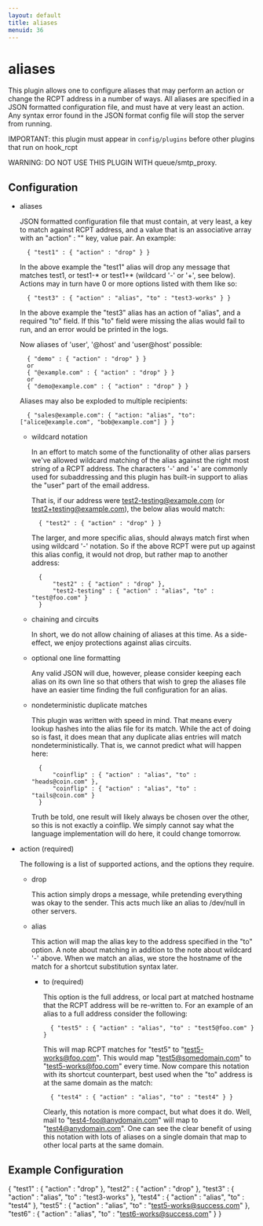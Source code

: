 ```yaml
---
layout: default
title: aliases
menuid: 36
---
```

aliases
=======

This plugin allows one to configure aliases that may perform an action or
change the RCPT address in a number of ways.  All aliases are specified in
a JSON formatted configuration file, and must have at very least an action.
Any syntax error found in the JSON format config file will stop the server
from running.

IMPORTANT: this plugin must appear in `config/plugins` before other plugins
that run on hook_rcpt

WARNING: DO NOT USE THIS PLUGIN WITH queue/smtp\_proxy.

Configuration
-------------

* aliases

    JSON formatted configuration file that must contain, at very least, a key
    to match against RCPT address, and a value that is an associative array
    with an "action" : "<action>" key, value pair.  An example:

        { "test1" : { "action" : "drop" } } 

    In the above example the "test1" alias will drop any message that matches
    test1, or test1-* or test1+* (wildcard '-' or '+', see below).  Actions
    may in turn have 0 or more options listed with them like so:

        { "test3" : { "action" : "alias", "to" : "test3-works" } }

    In the above example the "test3" alias has an action of "alias", and
    a required "to" field.  If this "to" field were missing the alias would
    fail to run, and an error would be printed in the logs.
    
    Now aliases of 'user', '@host' and 'user@host' possible:
    
        { "demo" : { "action" : "drop" } }
        or
        { "@example.com" : { "action" : "drop" } } 
        or
        { "demo@example.com" : { "action" : "drop" } } 

    Aliases may also be exploded to multiple recipients:

        { "sales@example.com": { "action: "alias", "to": ["alice@example.com", "bob@example.com"] } }

    * wildcard notation

        In an effort to match some of the functionality of other alias parsers
        we've allowed wildcard matching of the alias against the right most
        string of a RCPT address.  The characters '-' and '+' are commonly used
        for subaddressing and this plugin has built-in support to alias the
        "user" part of the email address.

        That is, if our address were test2-testing@example.com (or
        test2+testing@example.com), the below alias would match:

            { "test2" : { "action" : "drop" } }

        The larger, and more specific alias, should always match first when
        using wildcard '-' notation.  So if the above RCPT were put up against
        this alias config, it would not drop, but rather map to another
        address:

            {
                "test2" : { "action" : "drop" },
                "test2-testing" : { "action" : "alias", "to" : "test@foo.com" }
            }

    * chaining and circuits

        In short, we do not allow chaining of aliases at this time.  As a
        side-effect, we enjoy protections against alias circuits.

    * optional one line formatting

        Any valid JSON will due, however, please consider keeping each alias
        on its own line so that others that wish to grep the aliases file
        have an easier time finding the full configuration for an alias.

    * nondeterministic duplicate matches

        This plugin was written with speed in mind.  That means every lookup
        hashes into the alias file for its match.  While the act of doing so
        is fast, it does mean that any duplicate alias entries will match
        nondeterministically.  That is, we cannot predict what will happen
        here:

            {
                "coinflip" : { "action" : "alias", "to" : "heads@coin.com" },
                "coinflip" : { "action" : "alias", "to" : "tails@coin.com" }
            }

        Truth be told, one result will likely always be chosen over the other,
        so this is not exactly a coinflip.  We simply cannot say what the
        language implementation will do here, it could change tomorrow.

* action (required)

    The following is a list of supported actions, and the options they require.

    * drop

        This action simply drops a message, while pretending everything was
        okay to the sender.  This acts much like an alias to /dev/null in
        other servers.

    * alias

        This action will map the alias key to the address specified in the
        "to" option.  A note about matching in addition to the note
        about wildcard '-' above.  When we match an alias, we store the
        hostname of the match for a shortcut substitution syntax later. 

        * to (required)

            This option is the full address, or local part at matched hostname
            that the RCPT address will be re-written to.  For an example of
            an alias to a full address consider the following: 

                { "test5" : { "action" : "alias", "to" : "test5@foo.com" } }

            This will map RCPT matches for "test5" to "test5-works@foo.com".
            This would map "test5@somedomain.com" to "test5-works@foo.com"
            every time.  Now compare this notation with its shortcut
            counterpart, best used when the "to" address is at the same
            domain as the match:

                { "test4" : { "action" : "alias", "to" : "test4" } }

            Clearly, this notation is more compact, but what does it do.  Well,
            mail to "test4-foo@anydomain.com" will map to "test4@anydomain.com".
            One can see the clear benefit of using this notation with lots of
            aliases on a single domain that map to other local parts at the
            same domain.

Example Configuration
---------------------
{
    "test1" : { "action" : "drop" },
    "test2" : { "action" : "drop" },
    "test3" : { "action" : "alias", "to" : "test3-works" },
    "test4" : { "action" : "alias", "to" : "test4" },
    "test5" : { "action" : "alias", "to" : "test5-works@success.com" },
    "test6" : { "action" : "alias", "to" : "test6-works@success.com" }
}

